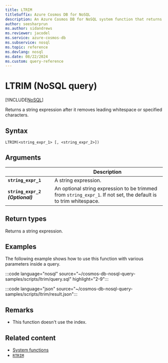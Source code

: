 ```yaml
---
title: LTRIM
titleSuffix: Azure Cosmos DB for NoSQL
description: An Azure Cosmos DB for NoSQL system function that returns a string expression with leading whitespace or specified characters removed.
author: seesharprun
ms.author: sidandrews
ms.reviewer: jacodel
ms.service: azure-cosmos-db
ms.subservice: nosql
ms.topic: reference
ms.devlang: nosql
ms.date: 08/22/2024
ms.custom: query-reference
---
```


# LTRIM (NoSQL query)

[!INCLUDE[NoSQL](../../includes/appliesto-nosql.md)]

Returns a string expression after it removes leading whitespace or specified characters.

## Syntax
  
```nosql
LTRIM(<string_expr_1> [, <string_expr_2>])  
```  
  
## Arguments

| | Description |
| --- | --- |
| **`string_expr_1`** | A string expression. |
| **`string_expr_2` *(Optional)*** | An optional string expression to be trimmed from `string_expr_1`. If not set, the default is to trim whitespace. |

## Return types

Returns a string expression.  
  
## Examples

The following example shows how to use this function with various parameters inside a query.  
  
:::code language="nosql" source="~/cosmos-db-nosql-query-samples/scripts/ltrim/query.sql" highlight="2-9":::

:::code language="json" source="~/cosmos-db-nosql-query-samples/scripts/ltrim/result.json":::

## Remarks

- This function doesn't use the index.

## Related content

- [System functions](system-functions.yml)
- [`RTRIM`](rtrim.md)
